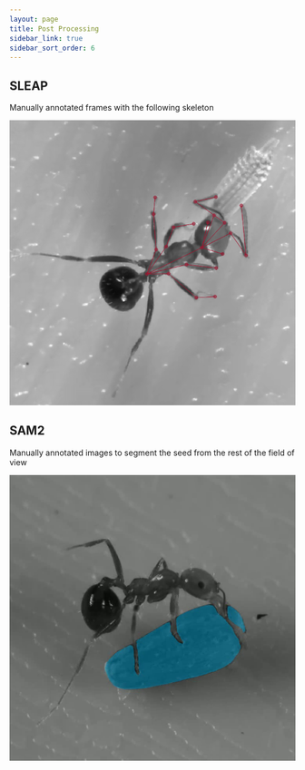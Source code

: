 ```yaml
---
layout: page
title: Post Processing
sidebar_link: true
sidebar_sort_order: 6
---
```


## SLEAP
Manually annotated frames with the following skeleton

![Annotated frame in SLEAP](/assets/img/sleap_label-24-08-09_1326-cam3-session4.png)


## SAM2
Manually annotated images to segment the seed from the rest of the field of view

![Masked video frame using SAM2](/assets/img/seed_mask_24-09-05_1616-cam1-session29.png)
